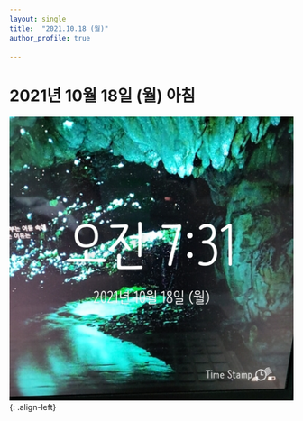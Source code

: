 ```yaml
---
layout: single
title:  "2021.10.18 (월)"
author_profile: true

---
```


# 2021년 10월 18일 (월) 아침
![image](/assets/images/morning/20211018.jpg)
{: .align-left}
